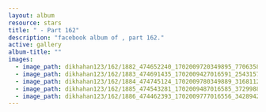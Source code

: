 ```yaml
---
layout: album
resource: stars
title: " - Part 162"
description: "facebook album of , part 162."
active: gallery
album-title: ""
images:
  - image_path: dikhahan123/162/1882_474652240_1702009720349895_7706358945651393692_n.jpg
  - image_path: dikhahan123/162/1883_474691435_1702009427016591_2543157377846490095_n.jpg
  - image_path: dikhahan123/162/1884_474745124_1702009780349889_3168112222734209393_n.jpg
  - image_path: dikhahan123/162/1885_474543281_1702009487016585_3729988187769693542_n.jpg
  - image_path: dikhahan123/162/1886_474462393_1702009777016556_3428942534318727274_n.jpg
---
```

